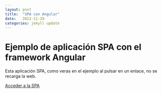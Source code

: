```yaml
---
layout: post
title:  "SPA con Angular"
date:   2022-11-29
categories: jekyll update
---
```


# Ejemplo de aplicación SPA con el framework Angular

Esta aplicación SPA, como veras en el ejemplo al pulsar en un enlace, no se recarga la web.

<a href="https://spa-ng.netlify.app/"> Acceder a la SPA</a>
